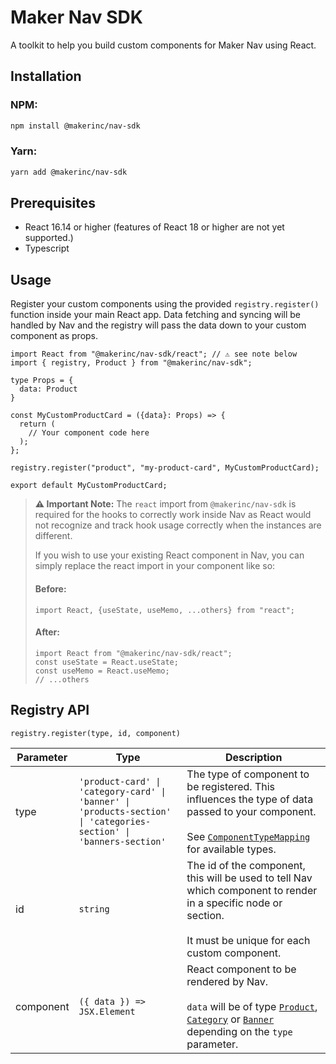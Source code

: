 # Maker Nav SDK

A toolkit to help you build custom components for Maker Nav using React.

## Installation

### NPM:
```bash
npm install @makerinc/nav-sdk
```

### Yarn:
```bash
yarn add @makerinc/nav-sdk
```

## Prerequisites

- React 16.14 or higher (features of React 18 or higher are not yet supported.)
- Typescript

## Usage
Register your custom components using the provided `registry.register()` function inside your main React app. Data fetching and syncing will be handled by Nav and the registry will pass the data down to your custom component as props.

```tsx
import React from "@makerinc/nav-sdk/react"; // ⚠️ see note below
import { registry, Product } from "@makerinc/nav-sdk";

type Props = {
  data: Product
}

const MyCustomProductCard = ({data}: Props) => {
  return (
    // Your component code here
  );
};

registry.register("product", "my-product-card", MyCustomProductCard);

export default MyCustomProductCard;
```

> **⚠️ Important Note:** The `react` import from `@makerinc/nav-sdk` is required for the hooks to correctly work inside Nav as React would not recognize and track hook usage correctly when the instances are different.
>
>If you wish to use your existing React component in Nav, you can simply replace the react import in your component like so:
> #### Before:
> ```tsx
> import React, {useState, useMemo, ...others} from "react";
> ```
> #### After:
> ```tsx
> import React from "@makerinc/nav-sdk/react";
> const useState = React.useState;
> const useMemo = React.useMemo;
> // ...others
> ```

## Registry API
`registry.register(type, id, component)`

| Parameter | Type | Description |
| --- | --- | --- |
| type | `'product-card' \| 'category-card' \| 'banner' \| 'products-section' \| 'categories-section' \| 'banners-section'` | The type of component to be registered. This influences the type of data passed to your component. <br><br>See [`ComponentTypeMapping`](https://github.com/makerinc/nav-sdk/blob/main/src/types/ComponentTypeMapping.ts) for available types.
| id | `string` | The id of the component, this will be used to tell Nav which component to render in a specific node or section. <br><br>It must be unique for each custom component. |
| component | `({ data }) => JSX.Element` | React component to be rendered by Nav. <br><br>`data` will be of type [`Product`](https://github.com/makerinc/nav-sdk/blob/main/src/types/Product.ts), [`Category`](https://github.com/makerinc/nav-sdk/blob/main/src/types/Category.ts) or [`Banner`](https://github.com/makerinc/nav-sdk/blob/main/src/types/Banner.ts) depending on the `type` parameter.
